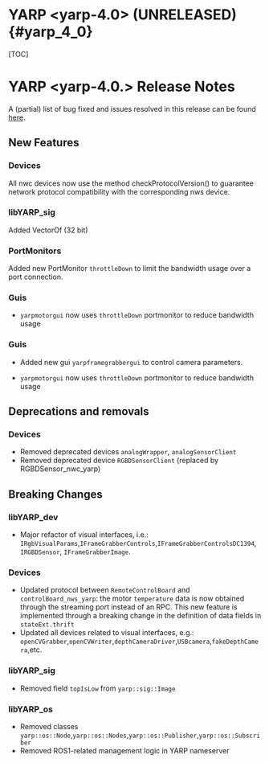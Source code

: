 YARP <yarp-4.0> (UNRELEASED)                                         {#yarp_4_0}
============================

[TOC]

YARP <yarp-4.0.> Release Notes
=============================


A (partial) list of bug fixed and issues resolved in this release can be found
[here](https://github.com/robotology/yarp/issues?q=label%3A%22Fixed+in%3A+YARP+yarp-3.12%22).

New Features
----------------

### Devices

All nwc devices now use the method checkProtocolVersion() to guarantee network protocol 
compatibility with the corresponding nws device.

### libYARP_sig

Added VectorOf<float> (32 bit)

### PortMonitors

Added new PortMonitor `throttleDown` to limit the bandwidth usage over a port connection.

### Guis

* `yarpmotorgui` now uses `throttleDown` portmonitor to reduce bandwidth usage
### Guis

* Added new gui `yarpframegrabbergui` to control camera parameters.

* `yarpmotorgui` now uses `throttleDown` portmonitor to reduce bandwidth usage

Deprecations and removals
---------------------------

### Devices

* Removed deprecated devices `analogWrapper`, `analogSensorClient`
* Removed deprecated device `RGBDSensorClient` (replaced by RGBDSensor_nwc_yarp)

Breaking Changes
----------------

### libYARP_dev

* Major refactor of visual interfaces, i.e.:
 `IRgbVisualParams`,`IFrameGrabberControls`,`IFrameGrabberControlsDC1394`,
 `IRGBDSensor`, `IFrameGrabberImage`.

### Devices

* Updated protocol between `RemoteControlBoard` and `controlBoard_nws_yarp`: the motor `temperature` data is
  now obtained through the streaming port instead of an RPC. 
  This new feature is implemented through a breaking change in the definition of data fields in `stateExt.thrift`
* Updated all devices related to visual interfaces, e.g.:
 `openCVGrabber`,`openCVWriter`,`depthCameraDriver`,`USBcamera`,`fakeDepthCamera`,etc.

### libYARP_sig

* Removed field `topIsLow` from `yarp::sig::Image`

### libYARP_os

* Removed classes `yarp::os::Node`,`yarp::os::Nodes`,`yarp::os::Publisher`,`yarp::os::Subscriber`
* Removed ROS1-related management logic in YARP nameserver
